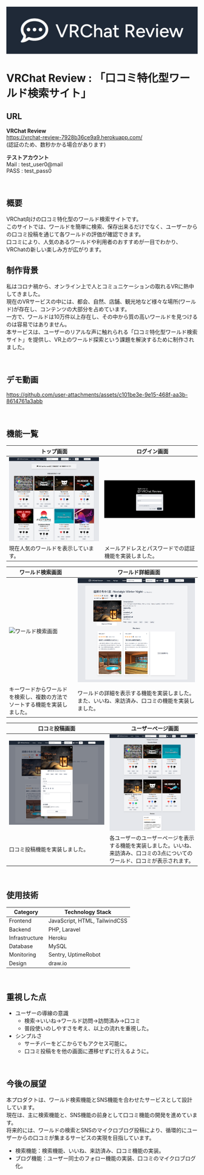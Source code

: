 ![ヘッダー画像](/public/img/header.png)
# VRChat Review : 「口コミ特化型ワールド検索サイト」

## URL
**VRChat Review**  
https://vrchat-review-7928b36ce9a9.herokuapp.com/  
(認証のため、数秒かかる場合があります)
<br />

**テストアカウント**  
Mail : test_user0@mail  
PASS : test_pass0   

<br />

## 概要
VRChat向けの口コミ特化型のワールド検索サイトです。  
このサイトでは、ワールドを簡単に検索、保存出来るだけでなく、ユーザーからの口コミ投稿を通じて各ワールドの評価が確認できます。  
口コミにより、人気のあるワールドや利用者のおすすめが一目でわかり、VRChatの新しい楽しみ方が広がります。  

## 制作背景
私はコロナ禍から、オンライン上で人とコミュニケーションの取れるVRに熱中してきました。  
現在のVRサービスの中には、都会、自然、店舗、観光地など様々な場所(ワールド)が存在し、コンテンツの大部分を占めています。  
一方で、ワールドは10万件以上存在し、その中から質の高いワールドを見つけるのは容易ではありません。  
本サービスは、ユーザーのリアルな声に触れられる「口コミ特化型ワールド検索サイト」を提供し、VR上のワールド探索という課題を解決するために制作されました。

<br />

## デモ動画

https://github.com/user-attachments/assets/c101be3e-9e15-468f-aa3b-8614761a3abb

<br />

## 機能一覧
| トップ画面 |　ログイン画面 |
| ---- | ---- |
| ![Top画面](/public/img/home_all.png) | ![ログイン画面](/public/img/login_all.png) |
| 現在人気のワールドを表示しています。 | メールアドレスとパスワードでの認証機能を実装しました。 |

| ワールド検索画面 |　ワールド詳細画面 |
| ---- | ---- |
| ![ワールド検索画面](/public/img/search_all.png) | ![ワールド詳細画面](/public/img/world_all.png) |
| キーワードからワールドを検索し、複数の方法でソートする機能を実装しました。  | ワールドの詳細を表示する機能を実装しました。また、いいね、来訪済み、口コミの機能を実装しました。 |

| 口コミ投稿画面 |　ユーザーページ画面 |
| ---- | ---- |
| ![口コミ投稿画面](/public/img/review.png) | ![　ユーザーページ画面](/public/img/userpage.png) |
| 口コミ投稿機能を実装しました。 | 各ユーザーのユーザーページを表示する機能を実装しました。いいね、来訪済み、口コミの3点についてのワールド、口コミが表示されます。 |

<br />

## 使用技術

| Category          | Technology Stack                                     |
| ----------------- | --------------------------------------------------   |
| Frontend          | JavaScript, HTML, TailwindCSS                        |
| Backend           | PHP, Laravel                                         |
| Infrastructure    | Heroku                                               |
| Database          | MySQL                                                |
| Monitoring        | Sentry, UptimeRobot                                  |
| Design            | draw.io                                              |

<br />

## 重視した点
- ユーザーの導線の意識
    - 検索→いいね→ワールド訪問→訪問済み→口コミ
    - 普段使いのしやすさを考え、以上の流れを重視した。
- シンプルさ
    - サーチバーをどこからでもアクセス可能に。
    - 口コミ投稿をを他の画面に遷移せずに行えるように。

<br />

## 今後の展望
本プロダクトは、ワールド検索機能とSNS機能を合わせたサービスとして設計しています。  
現在は、主に検索機能と、SNS機能の前身として口コミ機能の開発を進めています。  
将来的には、ワールドの検索とSNSのマイクロブログ投稿により、循環的にユーザーからの口コミが集まるサービスの実現を目指しています。  

- 検索機能：検索機能、いいね、来訪済み、口コミ機能の実装。
- ブログ機能：ユーザー同士のフォロー機能の実装、口コミのマイクロブログ化。
